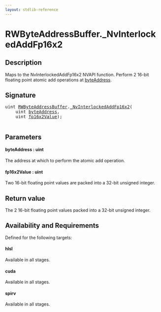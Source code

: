 ```yaml
---
layout: stdlib-reference
---
```


# RWByteAddressBuffer\.\_NvInterlockedAddFp16x2

## Description



Maps to the <span class='code'>NvInterlockedAddFp16x2</span> NVAPI function.
Perform 2 16-bit floating point atomic add operations at <span class='code'><a href="0nvinterlockedaddfp16x2-013eh.md#decl-byteAddress" class="code_param">byteAddress</a></span>.

## Signature 

<pre>
<span class="code_keyword">uint</span> <a href="index.md" class="code_type">RWByteAddressBuffer</a>.<a href="0nvinterlockedaddfp16x2-013eh.md">_NvInterlockedAddFp16x2</a>(
    <span class="code_keyword">uint</span> <a href="0nvinterlockedaddfp16x2-013eh.md#decl-byteAddress" class="code_param">byteAddress</a>,
    <span class="code_keyword">uint</span> <a href="0nvinterlockedaddfp16x2-013eh.md#decl-fp16x2Value" class="code_param">fp16x2Value</a>);

</pre>

## Parameters

####  <a id="decl-byteAddress"></a>byteAddress  : uint
The address at which to perform the atomic add operation.

####  <a id="decl-fp16x2Value"></a>fp16x2Value  : uint
Two 16-bit floating point values are packed into a 32-bit unsigned integer.


## Return value
The 2 16-bit floating point values packed into a 32-bit unsigned integer.


## Availability and Requirements

Defined for the following targets:

#### hlsl
Available in all stages.

#### cuda
Available in all stages.

#### spirv
Available in all stages.




<script>
// Fix .md links to .html when on ReadTheDocs
if (window.location.hostname.includes('readthedocs') || 
    window.location.hostname.includes('rtfd.io')) {
  document.addEventListener('DOMContentLoaded', function() {
    const links = document.querySelectorAll('a');
    links.forEach(link => {
      const href = link.getAttribute('href');
      if (href && href.includes('.md')) {
        // This regex will handle .md links with or without fragment identifiers or query parameters
        link.href = link.href.replace(/(.+)\.md(#[^?]*)?(\?.*)?$/, '$1.html$2$3');
      }
    });
  });
}
</script>
